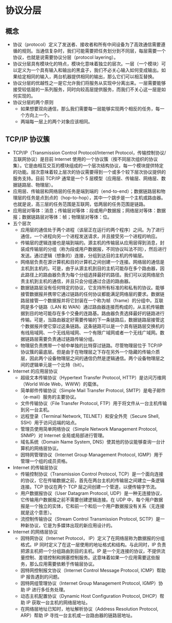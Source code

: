 # 协议分层
## 概念
+ 协议（protocol）定义了发送者、接收者和所有中间设备为了高效通信需要遵循的规则。当通信复杂时，我们可能需要把任务划分到不同层，每层需要一个协议，也就是说需要协议分层（protocol layering）。
+ 协议分层具有模块化的特点，模块化意味着独立的层次。一层（一个模块）可以定义为一个具有输入和输出的黑盒子，我们不必关心输入如何变成输出。如果给定相同的输入，两台机器提供相同的输出，那么它们可以相互替换。
+ 协议分层的优越性之一是它允许我们将服务从实现中分离出来。一层需要能够接受较低层的一系列服务，同时向较高层提供服务，而我们不关心这一层是如何实现的。
+ 协议分层的两个原则
  + 如果想要双向通信，那么我们需要每一层能够实现两个相反的任务，每一个方向上一个。
  + 两端每一层上的两个对象应该相同。

## TCP/IP 协议簇
+ TCP/IP（Transmission Control Protocol/Internet Protocol，传输控制协议/互联网协议）是目前 Internet 使用的一个协议簇（按不同层次组织的协议集）。它是由相互交互的模块组成的一个层次结构协议，每一个模块提供特定的功能。层次意味着较上层次的协议需要得到一个或多个较下层次协议提供的服务支持。目前 TCP/IP 通常是一个 5 层模型（应用层、传输层、网络层、数据链路层、物理层）。
+ 应用层、传输层和网络层的任务是端到端的（end-to-end）；数据链路层和物理层的任务是点到点的（hop-to-hop），其中一个跳步是一个主机或路由器。也就是说，高三层的任务范围是互联网，低两层的任务范围是链路。
+ 应用层对等体：消息；传输层对等体：段或用户数据报；网络层对等体：数据报；数据链路层对等体：帧；物理层对等体：位。
+ 五个层次
  + 应用层的通信处于两个进程（该层正在运行的两个程序）之间。为了进行通信，一个进程向另一个进程发送请求，并且接受另一个进程的响应。
  + 传输层的逻辑连接也是端到端的。源主机的传输层从应用层得到消息，封装成传输层的分组（称为段或用户数据报，不同协议叫法不同），然后进行发送。通过逻辑（想象的）连接，分组到达目的主机的传输层。
  + 网络层负责在源计算机和目的计算机之间创建一个连接。网络层的通信是主机到主机的。可是，由于从源主机到目的主机可能存在多个路由器，因此路径上的路由器负责为每个分组选择最好的路径。我们可以说网络层负责主机到主机的通信，并且只会分组通过合适的路由器。
  + 数据链路层没有任何特定的协议，它支持所有标准的和私有的协议。能够接管数据报并携带它通过链路的任何协议都能满足网络层的要求。数据链路层接管一个数据报并将它封装在一个称为帧（frame）的分组中。互联网是多个链路（LAN 和 WAN）通过路由器连接而构成的，从主机传输数据到目的地可能存在多个交叠的连路基。路由器负责选择最好的链路进行传输。可是，当路由器定好需要传输的下一条链路后，数据链路层接管这个数据报并使它穿过这条链路。这条链路可以是一个具有链路层交换机的有线局域网、一个无线局域网、一个有限广域网或者一个无线广域网。数据链路层需要负责通过链路传输分组。
  + 物理层负责携带一个帧中单独的比特穿过链路。尽管物理层位于 TCP/IP 协议簇的最底层。但是由于在物理层之下存在另外一个隐藏的传输介质层，因此两个设备物理层之间的通信仍然是逻辑通信。两个设备物理层之间的逻辑单元是一个比特（bit）。
+ Internet 的应用层协议
  + 超级文本传输协议（Hypertext Transfer Protocol, HTTP）是访问万维网（World Wide Web，WWW）的载体。
  + 简单邮件传输协议（Simple Mail Transfer Protocol, SMTP）是电子邮件（e-mail）服务的主要协议。
  + 文件传输协议（File Transfer Protocol, FTP）用于将文件从一台主机传输到另一台主机。
  + 远程登录（Terminal Network, TELNET）和安全外壳（Secure Shell, SSH）用于访问远端的站点。
  + 管理员使用简单网络协议（Simple Network Management Protocol, SNMP）对 Internet 全局或局部进行管理。
  + 域名系统（Domain Name System, DNS）使其他的协议能够查询一台计算机的网络层协议。
  + 因特网管理协议（Internet Group Management Protocol, IGMP）用于管理一个组的成员资格。
+ Internet 的传输层协议
  + 传输控制协议（Transmission Control Protocol, TCP）是一个面向连接的协议，它在传输数据之前，首先在两台主机的传输层之间建立一条逻辑连接。TCP 协议在两个 TCP 层之间创建一个管道，以便传输字节流。
  + 用户数据报协议（User Datagram Protocol, UDP）是一种无连接协议，它传输用户数据报之前不需要创建逻辑连接。在 UDP 中，每个用户数据报是一个独立的实体，它和前一个和后一个用户数据报没有关系（无连接就是这个意思）。
  + 流控制传输协议（Stream Control Transmission Protocol, SCTP）是一种新协议，它是为多媒体出现的新应用设计的。
+ Internet 的网络层协议
  + 因特网协议（Internet Protocol， IP）定义了在网络层称为数据报的分组格式。IP 同时定义了在这一层使用的地址格式和结构。与此同时，IP 负责把源主机把一个分组路由到目的主机。IP 是一个无连接的协议，不提供流量控制、差错控制和拥塞控制服务。这意味着如果一个应用需要这些服务，那么应用需要依赖于传输层协议。
  + 因特网控制报文协议（Internet Control Message Protocol, ICMP）帮助 IP 报告遇到的问题。
  + 因特网组管理协议（Internet Group Management Protocol, IGMP）协助 IP 进行多任务处理。
  + 动态主机配置协议（Dynamic Host Configuration Protocol, DHCP）帮助 IP 获取一台主机的网络层地址。
  + 在网络层地址已知时，地址解析协议（Address Resolution Protocol, ARP）帮助 IP 寻找一台主机或一台路由器的链路层地址。